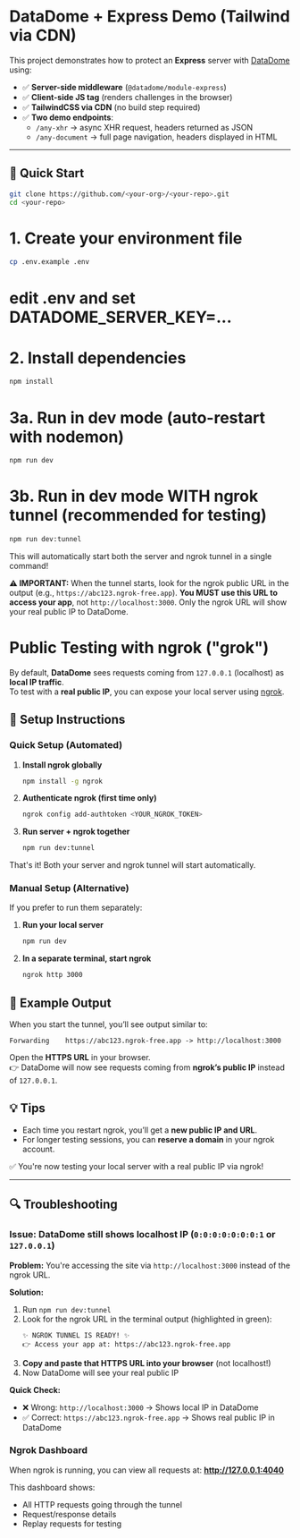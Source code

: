 # DataDome + Express Demo (Tailwind via CDN)

This project demonstrates how to protect an **Express** server with [DataDome](https://datadome.co/) using:

- ✅ **Server-side middleware** (`@datadome/module-express`)  
- ✅ **Client-side JS tag** (renders challenges in the browser)  
- ✅ **TailwindCSS via CDN** (no build step required)  
- ✅ **Two demo endpoints**:
  - `/any-xhr` → async XHR request, headers returned as JSON
  - `/any-document` → full page navigation, headers displayed in HTML

---

## 🚀 Quick Start

```bash
git clone https://github.com/<your-org>/<your-repo>.git
cd <your-repo>
```
# 1. Create your environment file
```bash
cp .env.example .env
```
# edit .env and set DATADOME_SERVER_KEY=...

# 2. Install dependencies
```bash
npm install
```

# 3a. Run in dev mode (auto-restart with nodemon)
```bash
npm run dev
```

# 3b. Run in dev mode WITH ngrok tunnel (recommended for testing)
```bash
npm run dev:tunnel
```
This will automatically start both the server and ngrok tunnel in a single command!

**⚠️ IMPORTANT:** When the tunnel starts, look for the ngrok public URL in the output (e.g., `https://abc123.ngrok-free.app`). **You MUST use this URL to access your app**, not `http://localhost:3000`. Only the ngrok URL will show your real public IP to DataDome.

# Public Testing with ngrok ("grok")

By default, **DataDome** sees requests coming from `127.0.0.1` (localhost) as **local IP traffic**.  
To test with a **real public IP**, you can expose your local server using [ngrok](https://ngrok.com/).

## 🚀 Setup Instructions

### Quick Setup (Automated)

1. **Install ngrok globally**
   ```bash
   npm install -g ngrok
   ```

2. **Authenticate ngrok (first time only)**
   ```bash
   ngrok config add-authtoken <YOUR_NGROK_TOKEN>
   ```

3. **Run server + ngrok together**
   ```bash
   npm run dev:tunnel
   ```

That's it! Both your server and ngrok tunnel will start automatically.

### Manual Setup (Alternative)

If you prefer to run them separately:

1. **Run your local server**
   ```bash
   npm run dev
   ```

2. **In a separate terminal, start ngrok**
   ```bash
   ngrok http 3000
   ```

## 🔗 Example Output

When you start the tunnel, you’ll see output similar to:

```
Forwarding    https://abc123.ngrok-free.app -> http://localhost:3000
```

Open the **HTTPS URL** in your browser.  
👉 DataDome will now see requests coming from **ngrok’s public IP** instead of `127.0.0.1`.

## 💡 Tips

- Each time you restart ngrok, you’ll get a **new public IP and URL**.  
- For longer testing sessions, you can **reserve a domain** in your ngrok account.  

✅ You're now testing your local server with a real public IP via ngrok!

---

## 🔍 Troubleshooting

### Issue: DataDome still shows localhost IP (`0:0:0:0:0:0:0:1` or `127.0.0.1`)

**Problem:** You're accessing the site via `http://localhost:3000` instead of the ngrok URL.

**Solution:**
1. Run `npm run dev:tunnel`
2. Look for the ngrok URL in the terminal output (highlighted in green):
   ```
   ✨ NGROK TUNNEL IS READY! ✨
   👉 Access your app at: https://abc123.ngrok-free.app
   ```
3. **Copy and paste that HTTPS URL into your browser** (not localhost!)
4. Now DataDome will see your real public IP

**Quick Check:**
- ❌ Wrong: `http://localhost:3000` → Shows local IP in DataDome
- ✅ Correct: `https://abc123.ngrok-free.app` → Shows real public IP in DataDome

### Ngrok Dashboard

When ngrok is running, you can view all requests at: **http://127.0.0.1:4040**

This dashboard shows:
- All HTTP requests going through the tunnel
- Request/response details
- Replay requests for testing